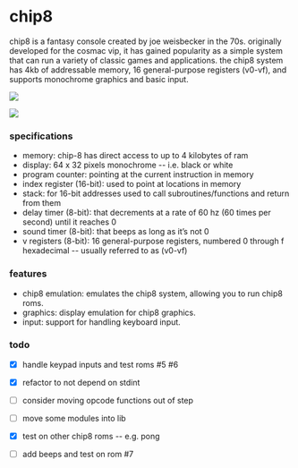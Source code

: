 # chip8

chip8 is a fantasy console created by joe weisbecker in the 70s. originally developed for the cosmac vip, it has gained popularity as a simple system that can run a variety of classic games and applications. the chip8 system has 4kb of addressable memory, 16 general-purpose registers (v0-vf), and supports monochrome graphics and basic input.

![](https://img.imgdd.com/f210f3.a835e25a-4331-42f5-9f13-631d9c4a8489.png)

![](https://img.imgdd.com/f210f3.fd3ba59a-fde9-4ace-8c2f-052e4df6a117.png)

### specifications
* memory: chip-8 has direct access to up to 4 kilobytes of ram
* display: 64 x 32 pixels monochrome -- i.e. black or white
* program counter: pointing at the current instruction in memory
* index register (16-bit): used to point at locations in memory
* stack: for 16-bit addresses used to call subroutines/functions and return from them
* delay timer (8-bit): that decrements at a rate of 60 hz (60 times per second) until it reaches 0
* sound timer (8-bit): that beeps as long as it’s not 0
* v registers (8-bit): 16 general-purpose registers, numbered 0 through f hexadecimal -- usually referred to as (v0-vf)

### features
* chip8 emulation: emulates the chip8 system, allowing you to run chip8 roms.
* graphics: display emulation for chip8 graphics.
* input: support for handling keyboard input.

### todo
- [x] handle keypad inputs and test roms #5 #6
- [x] refactor to not depend on stdint 
- [ ] consider moving opcode functions out of step
- [ ] move some modules into lib
- [x] test on other chip8 roms -- e.g. pong
- [ ] add beeps and test on rom #7

